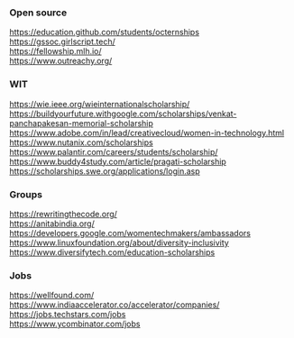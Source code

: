 ### Open source
https://education.github.com/students/octernships \
https://gssoc.girlscript.tech/ \
https://fellowship.mlh.io/ \
https://www.outreachy.org/ 

### WIT
https://wie.ieee.org/wieinternationalscholarship/ \
https://buildyourfuture.withgoogle.com/scholarships/venkat-panchapakesan-memorial-scholarship \
https://www.adobe.com/in/lead/creativecloud/women-in-technology.html \
https://www.nutanix.com/scholarships \
https://www.palantir.com/careers/students/scholarship/ \
https://www.buddy4study.com/article/pragati-scholarship \
https://scholarships.swe.org/applications/login.asp

### Groups 
https://rewritingthecode.org/ \
https://anitabindia.org/ \
https://developers.google.com/womentechmakers/ambassadors \
https://www.linuxfoundation.org/about/diversity-inclusivity \
https://www.diversifytech.com/education-scholarships

### Jobs 
https://wellfound.com/ \
https://www.indiaaccelerator.co/accelerator/companies/ \
https://jobs.techstars.com/jobs \
https://www.ycombinator.com/jobs

